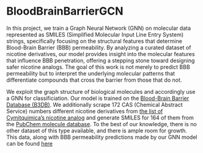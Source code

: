 # BloodBrainBarrierGCN

In this project, we train a Graph Neural Network (GNN) on molecular data represented as SMILES
(Simplified Molecular Input Line Entry System) strings, specifically focusing on the structural
features that determine Blood-Brain Barrier (BBB) permeability. By analyzing a curated dataset
of nicotine derivatives, our model provides insight into the molecular features that influence BBB
penetration, offering a stepping stone toward designing safer nicotine analogs. The goal of this work
is not merely to predict BBB permeability but to interpret the underlying molecular patterns that
differentiate compounds that cross the barrier from those that do not.

We exploit the graph structure of biological molecules and accordingly use a GNN for classificiation. Our model is trained on the [Blood-Brain Barrier Database (B3DB)](https://github.com/theochem/B3DB?tab=readme-ov-file). We additionally scrape 172 CAS (Chemical Abstract Service) numbers different nicotine derivatives from [the list of Cymitquimica’s nicotine analog](https://cymitquimica.com/categories/1828/?srsltid=AfmBOoq192jP0XqDRimxlFKcuX8rhkztsdPnmg0H4XYFqxYG5MMRi9ij) and generate SMILES for 164 of them from the [PubChem molecule database](https://pubchem.ncbi.nlm.nih.gov). To the best of our knowledge, there is no other dataset of this type available, and there is ample room for growth. This data, along with BBB permeability predictions made by our GNN model can be found [here](nicotine_derivatives_with_predictions.csv)
